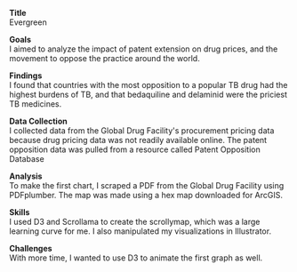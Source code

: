 **Title**<br>
Evergreen<br>

**Goals**<br>
I aimed to analyze the impact of patent extension on drug prices, and the movement to oppose the practice around the world.<br>

**Findings**<br>
I found that countries with the most opposition to a popular TB drug had the highest burdens of TB, and that bedaquiline and delaminid were the priciest TB medicines.<br>

**Data Collection**<br>
I collected data from the Global Drug Facility's procurement pricing data because drug pricing data was not readily available online. The patent opposition data was pulled from a resource called Patent Opposition Database<br>

**Analysis**<br>
To make the first chart, I scraped a PDF from the Global Drug Facility using PDFplumber. The map was made using a hex map downloaded for ArcGIS. <br>

**Skills**<br>
I used D3 and Scrollama to create the scrollymap, which was a large learning curve for me. I also manipulated my visualizations in Illustrator.<br>

**Challenges**<br>
With more time, I wanted to use D3 to animate the first graph as well.<br>
